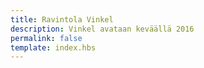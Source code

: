 ```yaml
---
title: Ravintola Vinkel
description: Vinkel avataan keväällä 2016
permalink: false
template: index.hbs
---
```

